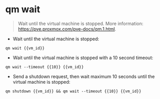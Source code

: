 # qm wait

> Wait until the virtual machine is stopped.
> More information: <https://pve.proxmox.com/pve-docs/qm.1.html>.

- Wait until the virtual machine is stopped:

`qm wait {{vm_id}}`

- Wait until the virtual machine is stopped with a 10 second timeout:

`qm wait --timeout {{10}} {{vm_id}}`

- Send a shutdown request, then wait maximum 10 seconds until the virtual machine is stopped:

`qm shutdown {{vm_id}} && qm wait --timeout {{10}} {{vm_id}}`
